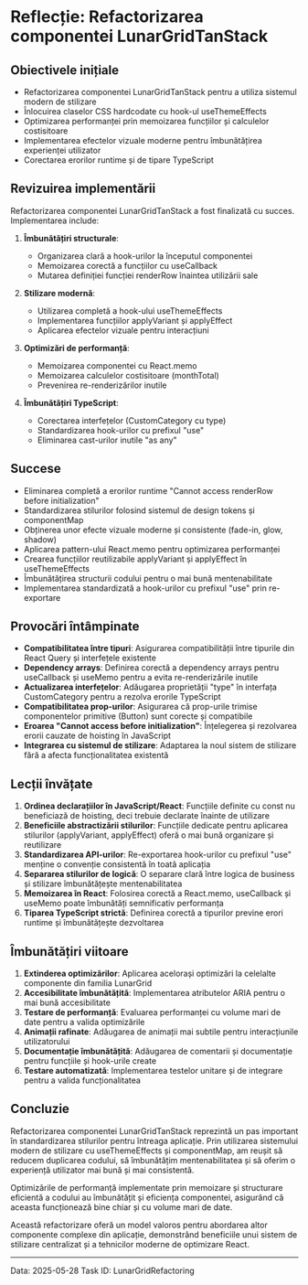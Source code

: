 # Reflecție: Refactorizarea componentei LunarGridTanStack

## Obiectivele inițiale
- Refactorizarea componentei LunarGridTanStack pentru a utiliza sistemul modern de stilizare
- Înlocuirea claselor CSS hardcodate cu hook-ul useThemeEffects
- Optimizarea performanței prin memoizarea funcțiilor și calculelor costisitoare
- Implementarea efectelor vizuale moderne pentru îmbunătățirea experienței utilizator
- Corectarea erorilor runtime și de tipare TypeScript

## Revizuirea implementării

Refactorizarea componentei LunarGridTanStack a fost finalizată cu succes. Implementarea include:

1. **Îmbunătățiri structurale**:
   - Organizarea clară a hook-urilor la începutul componentei
   - Memoizarea corectă a funcțiilor cu useCallback
   - Mutarea definiției funcției renderRow înaintea utilizării sale

2. **Stilizare modernă**:
   - Utilizarea completă a hook-ului useThemeEffects
   - Implementarea funcțiilor applyVariant și applyEffect
   - Aplicarea efectelor vizuale pentru interacțiuni

3. **Optimizări de performanță**:
   - Memoizarea componentei cu React.memo
   - Memoizarea calculelor costisitoare (monthTotal)
   - Prevenirea re-renderizărilor inutile

4. **Îmbunătățiri TypeScript**:
   - Corectarea interfețelor (CustomCategory cu type)
   - Standardizarea hook-urilor cu prefixul "use"
   - Eliminarea cast-urilor inutile "as any"

## Succese

- Eliminarea completă a erorilor runtime "Cannot access renderRow before initialization"
- Standardizarea stilurilor folosind sistemul de design tokens și componentMap
- Obținerea unor efecte vizuale moderne și consistente (fade-in, glow, shadow)
- Aplicarea pattern-ului React.memo pentru optimizarea performanței
- Crearea funcțiilor reutilizabile applyVariant și applyEffect în useThemeEffects
- Îmbunătățirea structurii codului pentru o mai bună mentenabilitate
- Implementarea standardizată a hook-urilor cu prefixul "use" prin re-exportare

## Provocări întâmpinate

- **Compatibilitatea între tipuri**: Asigurarea compatibilității între tipurile din React Query și interfețele existente
- **Dependency arrays**: Definirea corectă a dependency arrays pentru useCallback și useMemo pentru a evita re-renderizările inutile
- **Actualizarea interfețelor**: Adăugarea proprietății "type" în interfața CustomCategory pentru a rezolva erorile TypeScript
- **Compatibilitatea prop-urilor**: Asigurarea că prop-urile trimise componentelor primitive (Button) sunt corecte și compatibile
- **Eroarea "Cannot access before initialization"**: Înțelegerea și rezolvarea erorii cauzate de hoisting în JavaScript
- **Integrarea cu sistemul de stilizare**: Adaptarea la noul sistem de stilizare fără a afecta funcționalitatea existentă

## Lecții învățate

1. **Ordinea declarațiilor în JavaScript/React**: Funcțiile definite cu const nu beneficiază de hoisting, deci trebuie declarate înainte de utilizare
2. **Beneficiile abstractizării stilurilor**: Funcțiile dedicate pentru aplicarea stilurilor (applyVariant, applyEffect) oferă o mai bună organizare și reutilizare
3. **Standardizarea API-urilor**: Re-exportarea hook-urilor cu prefixul "use" menține o convenție consistentă în toată aplicația
4. **Separarea stilurilor de logică**: O separare clară între logica de business și stilizare îmbunătățește mentenabilitatea
5. **Memoizarea în React**: Folosirea corectă a React.memo, useCallback și useMemo poate îmbunătăți semnificativ performanța
6. **Tiparea TypeScript strictă**: Definirea corectă a tipurilor previne erori runtime și îmbunătățește dezvoltarea

## Îmbunătățiri viitoare

1. **Extinderea optimizărilor**: Aplicarea acelorași optimizări la celelalte componente din familia LunarGrid
2. **Accesibilitate îmbunătățită**: Implementarea atributelor ARIA pentru o mai bună accesibilitate
3. **Testare de performanță**: Evaluarea performanței cu volume mari de date pentru a valida optimizările
4. **Animații rafinate**: Adăugarea de animații mai subtile pentru interacțiunile utilizatorului
5. **Documentație îmbunătățită**: Adăugarea de comentarii și documentație pentru funcțiile și hook-urile create
6. **Testare automatizată**: Implementarea testelor unitare și de integrare pentru a valida funcționalitatea

## Concluzie

Refactorizarea componentei LunarGridTanStack reprezintă un pas important în standardizarea stilurilor pentru întreaga aplicație. Prin utilizarea sistemului modern de stilizare cu useThemeEffects și componentMap, am reușit să reducem duplicarea codului, să îmbunătățim mentenabilitatea și să oferim o experiență utilizator mai bună și mai consistentă.

Optimizările de performanță implementate prin memoizare și structurare eficientă a codului au îmbunătățit și eficiența componentei, asigurând că aceasta funcționează bine chiar și cu volume mari de date.

Această refactorizare oferă un model valoros pentru abordarea altor componente complexe din aplicație, demonstrând beneficiile unui sistem de stilizare centralizat și a tehnicilor moderne de optimizare React.

---
Data: 2025-05-28
Task ID: LunarGridRefactoring 